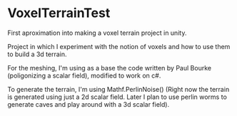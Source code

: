 # VoxelTerrainTest
First aproximation into making a voxel terrain project in unity.

Project in which I experiment with the notion of voxels and how to use them to build a 3d terrain. 

For the meshing, I'm using as a base the code written by Paul Bourke (poligonizing a scalar field), modified to work on c#.

To generate the terrain, I'm using Mathf.PerlinNoise() (Right now the terrain is generated using just a 2d scalar field. Later I plan to use perlin worms to generate caves and play around with a 3d scalar field).
